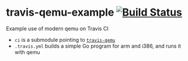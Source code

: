 # travis-qemu-example [![Build Status](https://travis-ci.org/jdub/travis-qemu-example.svg?branch=master)](https://travis-ci.org/jdub/travis-qemu-example)

Example use of modern qemu on Travis CI

- `ci` is a submodule pointing to [`travis-qemu`](https://github.com/jdub/travis-qemu)
- `.travis.yml` builds a simple Go program for arm and i386, and runs it with qemu

